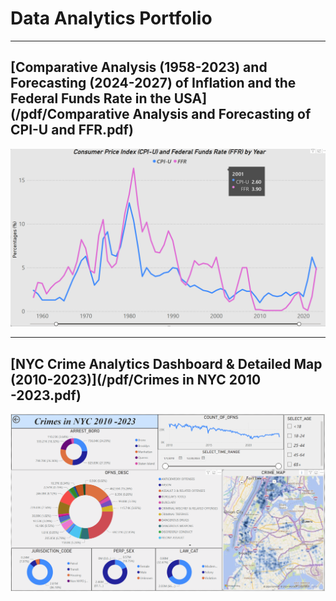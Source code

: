 # Data Analytics Portfolio

---

## [Comparative Analysis (1958-2023) and Forecasting (2024-2027) of Inflation and the Federal Funds Rate in the USA](/pdf/Comparative Analysis and Forecasting of CPI-U and FFR.pdf)

<img src="images/Screenshot 2024-05-08 135637.png?raw=true"/>

---

## [NYC Crime Analytics Dashboard & Detailed Map (2010-2023)](/pdf/Crimes in NYC 2010 -2023.pdf)

<img src="images/Screenshot 2024-07-20 235820.png?raw=true"/>
